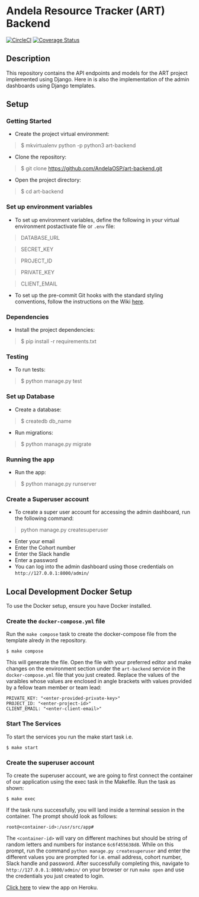 # Andela Resource Tracker (ART) Backend
[![CircleCI](https://circleci.com/gh/AndelaOSP/art-backend/tree/develop.svg?style=svg)](https://circleci.com/gh/AndelaOSP/art-backend/tree/develop)
[![Coverage Status](https://coveralls.io/repos/github/AndelaOSP/art-backend/badge.svg)](https://coveralls.io/github/AndelaOSP/art-backend)

## Description
This repository contains the API endpoints and models for the ART project implemented using Django. Here in is also the implementation of the admin dashboards using Django templates.

## Setup

### Getting Started
- Create the project virtual environment:
> $ mkvirtualenv python -p python3  art-backend

- Clone the repository:
> $ git clone https://github.com/AndelaOSP/art-backend.git

- Open the project directory:
> $ cd art-backend

### Set up environment variables
- To set up environment variables, define the following in your virtual environment postactivate file or `.env` file:

> DATABASE_URL

> SECRET_KEY

> PROJECT_ID

> PRIVATE_KEY

> CLIENT_EMAIL

- To set up the pre-commit Git hooks with the standard styling conventions, follow the instructions on the Wiki [here](https://github.com/AndelaOSP/art-backend/wiki/Styling-Conventions).
### Dependencies
- Install the project dependencies:
> $ pip install -r requirements.txt

### Testing
- To run tests:
> $ python manage.py test

### Set up Database
- Create a database:
> $ createdb db_name

- Run migrations:
> $ python manage.py migrate

### Running the app
- Run the app:
> $ python manage.py runserver

### Create a Superuser account
- To create a super user account for accessing the admin dashboard, run the following command:
> python manage.py createsuperuser
- Enter your email
- Enter the Cohort number
- Enter the Slack handle
- Enter a password
- You can log into the admin dashboard using those credentials on `http://127.0.0.1:8000/admin/`


## Local Development Docker Setup
To use the Docker setup, ensure you have Docker installed.

### Create the `docker-compose.yml` file
Run the `make compose` task to create the docker-compose file from the template alredy in the repository.
```
$ make compose
```
This will generate the file. Open the file with your preferred editor and make changes on the environment section under the `art-backend` service in the `docker-compose.yml` file that you just created. Replace the values of the varaibles whose values are enclosed in angle brackets with values provided by a fellow team member or team lead:
```
PRIVATE_KEY: "<enter-provided-private-key>"
PROJECT_ID: "<enter-project-id>"
CLIENT_EMAIL: "<enter-client-email>"
```

### Start The Services
To start the services you run the make start task i.e.
```
$ make start
```

### Create the superuser account
To create the superuser account, we are going to first connect the container of our application using the exec task in the Makefile. Run the task as shown:
```
$ make exec
```
If the task runs successfully, you will land inside a terminal session in the container. The prompt should look as follows:
```
root@<container-id>:/usr/src/app#
```
The `<container-id>` will vary on different machines but should be string of random letters and numbers for instance `6c6f455638d8`. While on this prompt, run the command `python manage.py createsuperuser` and enter the different values you are prompted for i.e. email address, cohort number, Slack handle and password.
After successfully completing this, navigate to `http://127.0.0.1:8000/admin/` on your browser or run `make open` and use the credentials you just created to login.

[Click here](https://art-backend.herokuapp.com/admin/) to view the app on Heroku.
